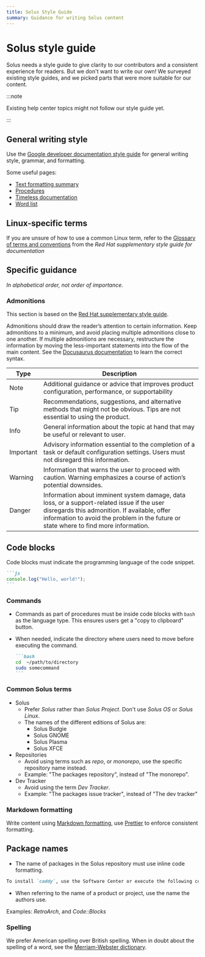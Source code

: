 ```yaml
---
title: Solus Style Guide
summary: Guidance for writing Solus content
---
```


# Solus style guide

Solus needs a style guide to give clarity to our contributors and a consistent experience for readers. But we don't want to write our own! We surveyed existing style guides, and we picked parts that were more suitable for our content.

:::note

Existing help center topics might not follow our style guide yet.

:::

## General writing style

Use the [Google developer documentation style guide](https://developers.google.com/style) for general writing style, grammar, and formatting.

Some useful pages:

- [Text formatting summary](https://developers.google.com/style/text-formatting)
- [Procedures](https://developers.google.com/style/procedures)
- [Timeless documentation](https://developers.google.com/style/timeless-documentation)
- [Word list](https://developers.google.com/style/word-list)

## Linux-specific terms

If you are unsure of how to use a common Linux term, refer to the [Glossary of terms and conventions](https://redhat-documentation.github.io/supplementary-style-guide/#glossary-terms-conventions) from the _Red Hat supplementary style guide for documentation_

## Specific guidance

_In alphabetical order, not order of importance._

### Admonitions

This section is based on the [Red Hat supplementary style guide](https://redhat-documentation.github.io/supplementary-style-guide/#admonitions).

Admonitions should draw the reader’s attention to certain information. Keep admonitions to a minimum, and avoid placing multiple admonitions close to one another. If multiple admonitions are necessary, restructure the information by moving the less-important statements into the flow of the main content. See the [Docusaurus documentation](https://docusaurus.io/docs/markdown-features/admonitions) to learn the correct syntax.

| Type      | Description                                                                                                                                                                                                                         |
| --------- | ----------------------------------------------------------------------------------------------------------------------------------------------------------------------------------------------------------------------------------- |
| Note      | Additional guidance or advice that improves product configuration, performance, or supportability                                                                                                                                   |
| Tip       | Recommendations, suggestions, and alternative methods that might not be obvious. Tips are not essential to using the product.                                                                                                       |
| Info      | General information about the topic at hand that may be useful or relevant to user.                                                                                                                                                 |
| Important | Advisory information essential to the completion of a task or default configuration settings. Users must not disregard this information.                                                                                            |
| Warning   | Information that warns the user to proceed with caution. Warning emphasizes a course of action’s potential downsides.                                                                                                               |
| Danger    | Information about imminent system damage, data loss, or a support-related issue if the user disregards this admonition. If available, offer information to avoid the problem in the future or state where to find more information. |

## Code blocks

Code blocks must indicate the programming language of the code snippet.

````md
```js
console.log("Hello, world!");
```
````

### Commands

- Commands as part of procedures must be inside code blocks with `bash` as the language type. This ensures users get a "copy to clipboard" button.
- When needed, indicate the directory where users need to move before executing the command.

  ````md
  ```bash
  cd  ~/path/to/directory
  sudo somecommand
  ```
  ````

### Common Solus terms

- Solus
  - Prefer _Solus_ rather than _Solus Project_. Don't use _Solus OS_ or _Solus Linux_.
  - The names of the different editions of Solus are:
    - Solus Budgie
    - Solus GNOME
    - Solus Plasma
    - Solus XFCE
- Repositories
  - Avoid using terms such as _repo_, or _monorepo_, use the specific repository name instead.
  - Example: "The packages repository", instead of "The monorepo".
- Dev Tracker
  - Avoid using the term _Dev Tracker_.
  - Example: "The packages issue tracker", instead of "The dev tracker"

### Markdown formatting

Write content using [Markdown formatting](https://www.markdownguide.org/cheat-sheet/), use [Prettier](https://prettier.io/) to enforce consistent formatting.

## Package names

- The name of packages in the Solus repository must use inline code formatting.

```md
To install `caddy`, use the Software Center or execute the following command:
```

- When referring to the name of a product or project, use the name the authors use.

Examples: _RetroArch_, and _Code::Blocks_

### Spelling

We prefer American spelling over British spelling. When in doubt about the spelling of a word, see the [Merriam-Webster dictionary](https://www.merriam-webster.com/).

